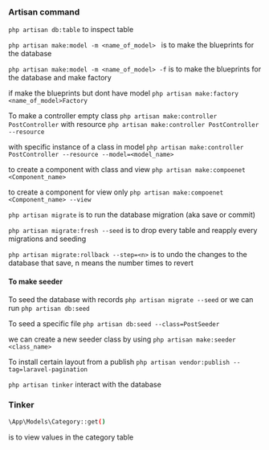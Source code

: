 ### Artisan command
`php artisan db:table`
to inspect table


`php artisan make:model -m <name_of_model> `
is to make the blueprints for the database

`php artisan make:model -m <name_of_model> -f`
is to make the blueprints for the database and make factory

if make the blueprints but dont have model 
`php artisan make:factory <name_of_model>Factory`

To make a controller empty class
`php artisan make:controller PostController`
with resource 
`php artisan make:controller PostController --resource`

with specific instance of a class in model
`php artisan make:controller PostController --resource --model=<model_name>`

to create a component with class and view
`php artisan make:compoenet <Component_name>`

to create a component for view only
`php artisan make:compoenet <Component_name> --view`

`php artisan migrate`
is to run the database migration (aka save or commit)

`php artisan migrate:fresh --seed`
is to drop every table and reapply every migrations and seeding

`php artisan migrate:rollback --step=<n>`
is to undo the changes to the database that save, n means the number times to revert 

#### To make seeder
To seed the database with records
`php artisan migrate --seed` or we can run `php artisan db:seed`

To seed a specific file 
`php artisan db:seed --class=PostSeeder`

we can create a new seeder class by using
`php artisan make:seeder <class_name>`

To install certain layout from a publish
`php artisan vendor:publish --tag=laravel-pagination`

`php artisan tinker`
interact with the database

### Tinker
```bash
\App\Models\Category::get()
```
is to view values in the category table


